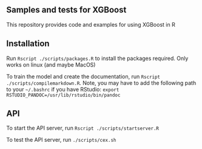 ## Samples and tests for XGBoost

This repository provides code and examples for using XGBoost in R


## Installation

Run `Rscript ./scripts/packages.R` to install the packages required.  Only works on linux (and maybe MacOS)

To train the model and create the documentation, run `Rscript ./scripts/compilemarkdown.R`.  Note, you may have to add the following path to your `~/.bashrc` if you have RStudio: `export RSTUDIO_PANDOC=/usr/lib/rstudio/bin/pandoc`

## API

To start the API server, run `Rscript ./scripts/startserver.R`

To test the API server, run `./scripts/cex.sh`

